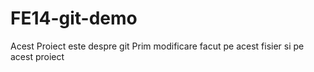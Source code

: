 # FE14-git-demo

Acest Proiect este despre git
Prim modificare facut pe acest fisier si pe acest proiect